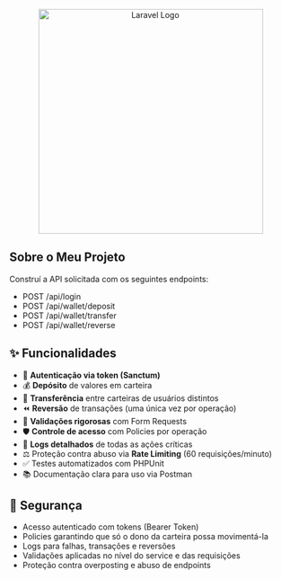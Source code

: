 
<p align="center"><a href="https://laravel.com" target="_blank"><img src="https://themosvagas.com.br/wp-content/uploads/2021/10/unnamed.png" width="400" alt="Laravel Logo"></a></p>


## Sobre o Meu Projeto

Construí a API solicitada com os seguintes endpoints:

- POST /api/login
- POST /api/wallet/deposit
- POST /api/wallet/transfer
- POST /api/wallet/reverse

## ✨ Funcionalidades

- 🔐 **Autenticação via token (Sanctum)**
- 💰 **Depósito** de valores em carteira
- 🔄 **Transferência** entre carteiras de usuários distintos
- ⏪ **Reversão** de transações (uma única vez por operação)
- 📜 **Validações rigorosas** com Form Requests
- 🛡️ **Controle de acesso** com Policies por operação
- 🧾 **Logs detalhados** de todas as ações críticas
- ⚖️ Proteção contra abuso via **Rate Limiting** (60 requisições/minuto)
- ✅ Testes automatizados com PHPUnit
- 📚 Documentação clara para uso via Postman

## 🔐 Segurança

- Acesso autenticado com tokens (Bearer Token)
- Policies garantindo que só o dono da carteira possa movimentá-la
- Logs para falhas, transações e reversões
- Validações aplicadas no nível do service e das requisições
- Proteção contra overposting e abuso de endpoints

